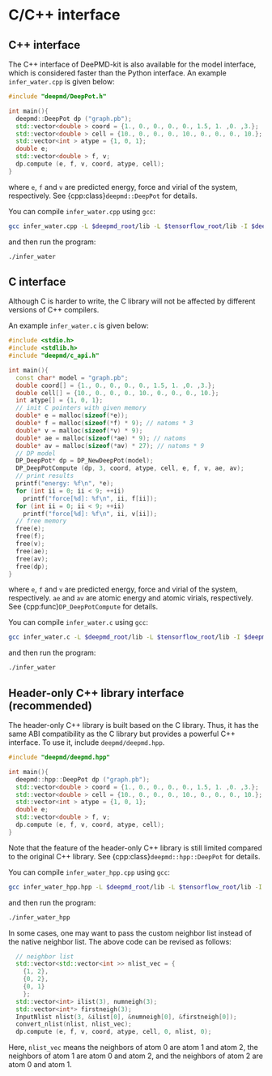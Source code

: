 # C/C++ interface
## C++ interface
The C++ interface of DeePMD-kit is also available for the model interface, which is considered faster than the Python interface. An example `infer_water.cpp` is given below:
```cpp
#include "deepmd/DeepPot.h"

int main(){
  deepmd::DeepPot dp ("graph.pb");
  std::vector<double > coord = {1., 0., 0., 0., 0., 1.5, 1. ,0. ,3.};
  std::vector<double > cell = {10., 0., 0., 0., 10., 0., 0., 0., 10.};
  std::vector<int > atype = {1, 0, 1};
  double e;
  std::vector<double > f, v;
  dp.compute (e, f, v, coord, atype, cell);
}
```
where `e`, `f` and `v` are predicted energy, force and virial of the system, respectively.
See {cpp:class}`deepmd::DeepPot` for details.

You can compile `infer_water.cpp` using `gcc`:
```sh
gcc infer_water.cpp -L $deepmd_root/lib -L $tensorflow_root/lib -I $deepmd_root/include -Wl,--no-as-needed -ldeepmd_cc -lstdc++ -ltensorflow_cc -Wl,-rpath=$deepmd_root/lib -Wl,-rpath=$tensorflow_root/lib -o infer_water
```
and then run the program:
```sh
./infer_water
```

## C interface

Although C is harder to write, the C library will not be affected by different versions of C++ compilers.

An example `infer_water.c` is given below:
```cpp
#include <stdio.h>
#include <stdlib.h>
#include "deepmd/c_api.h"

int main(){
  const char* model = "graph.pb";
  double coord[] = {1., 0., 0., 0., 0., 1.5, 1. ,0. ,3.};
  double cell[] = {10., 0., 0., 0., 10., 0., 0., 0., 10.};
  int atype[] = {1, 0, 1};
  // init C pointers with given memory
  double* e = malloc(sizeof(*e));
  double* f = malloc(sizeof(*f) * 9); // natoms * 3
  double* v = malloc(sizeof(*v) * 9);
  double* ae = malloc(sizeof(*ae) * 9); // natoms
  double* av = malloc(sizeof(*av) * 27); // natoms * 9
  // DP model
  DP_DeepPot* dp = DP_NewDeepPot(model);
  DP_DeepPotCompute (dp, 3, coord, atype, cell, e, f, v, ae, av);
  // print results
  printf("energy: %f\n", *e);
  for (int ii = 0; ii < 9; ++ii)
    printf("force[%d]: %f\n", ii, f[ii]);
  for (int ii = 0; ii < 9; ++ii)
    printf("force[%d]: %f\n", ii, v[ii]);
  // free memory
  free(e);
  free(f);
  free(v);
  free(ae);
  free(av);
  free(dp);
}
```

where `e`, `f` and `v` are predicted energy, force and virial of the system, respectively.
`ae` and `av` are atomic energy and atomic virials, respectively.
See {cpp:func}`DP_DeepPotCompute` for details.

You can compile `infer_water.c` using `gcc`:
```sh
gcc infer_water.c -L $deepmd_root/lib -L $tensorflow_root/lib -I $deepmd_root/include -Wl,--no-as-needed -ldeepmd_c -Wl,-rpath=$deepmd_root/lib -Wl,-rpath=$tensorflow_root/lib -o infer_water
```
and then run the program:
```sh
./infer_water
```

## Header-only C++ library interface (recommended)

The header-only C++ library is built based on the C library.
Thus, it has the same ABI compatibility as the C library but provides a powerful C++ interface.
To use it, include `deepmd/deepmd.hpp`.

```cpp
#include "deepmd/deepmd.hpp"

int main(){
  deepmd::hpp::DeepPot dp ("graph.pb");
  std::vector<double > coord = {1., 0., 0., 0., 0., 1.5, 1. ,0. ,3.};
  std::vector<double > cell = {10., 0., 0., 0., 10., 0., 0., 0., 10.};
  std::vector<int > atype = {1, 0, 1};
  double e;
  std::vector<double > f, v;
  dp.compute (e, f, v, coord, atype, cell);
}
```

Note that the feature of the header-only C++ library is still limited compared to the original C++ library.
See {cpp:class}`deepmd::hpp::DeepPot` for details.

You can compile `infer_water_hpp.cpp` using `gcc`:
```sh
gcc infer_water_hpp.hpp -L $deepmd_root/lib -L $tensorflow_root/lib -I $deepmd_root/include -Wl,--no-as-needed -ldeepmd_c -Wl,-rpath=$deepmd_root/lib -Wl,-rpath=$tensorflow_root/lib -o infer_water_hpp
```
and then run the program:
```sh
./infer_water_hpp
```

In some cases, one may want to pass the custom neighbor list instead of the native neighbor list. The above code can be revised as follows:

```cpp
  // neighbor list
  std::vector<std::vector<int >> nlist_vec = {
    {1, 2},
    {0, 2},
    {0, 1}
    };
  std::vector<int> ilist(3), numneigh(3);
  std::vector<int*> firstneigh(3);
  InputNlist nlist(3, &ilist[0], &numneigh[0], &firstneigh[0]);
  convert_nlist(nlist, nlist_vec);
  dp.compute (e, f, v, coord, atype, cell, 0, nlist, 0);
```

Here, `nlist_vec` means the neighbors of atom 0 are atom 1 and atom 2, the neighbors of atom 1 are atom 0 and atom 2, and the neighbors of atom 2 are atom 0 and atom 1.
